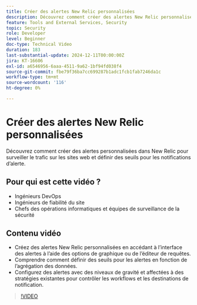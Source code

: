 ```yaml
---
title: Créer des alertes New Relic personnalisées
description: Découvrez comment créer des alertes New Relic personnalisées, définir des seuils et configurer des notifications pour contrôler efficacement vos données. Parfait pour optimiser les performances du site.
feature: Tools and External Services, Security
topic: Security
role: Developer
level: Beginner
doc-type: Technical Video
duration: 183
last-substantial-update: 2024-12-11T00:00:00Z
jira: KT-16606
exl-id: a6546956-6aaa-4511-9a62-1bf94fd038f4
source-git-commit: fbe79f36ba7cc699287b1adc1fcb1fab7246da1c
workflow-type: tm+mt
source-wordcount: '116'
ht-degree: 0%

---
```


# Créer des alertes New Relic personnalisées

Découvrez comment créer des alertes personnalisées dans New Relic pour surveiller le trafic sur les sites web et définir des seuils pour les notifications d’alerte.

## Pour qui est cette vidéo ?

* Ingénieurs DevOps
* Ingénieurs de fiabilité du site
* Chefs des opérations informatiques et équipes de surveillance de la sécurité

## Contenu vidéo

* Créez des alertes New Relic personnalisées en accédant à l’interface des alertes à l’aide des options de graphique ou de l’éditeur de requêtes.
* Comprendre comment définir des seuils pour les alertes en fonction de l’agrégation des données.
* Configurez des alertes avec des niveaux de gravité et affectées à des stratégies existantes pour contrôler les workflows et les destinations de notification.

>[!VIDEO](https://video.tv.adobe.com/v/3440773?learn=on&captions=fre_fr)

